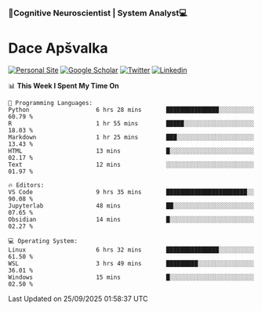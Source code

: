 ### 🧠Cognitive Neuroscientist | System Analyst💻
# Dace Apšvalka

[![Personal Site](https://img.shields.io/badge/website-teal?style=for-the-badge&logo=About.me&logoColor=white)](https://dcdace.net/)
[![Google Scholar](https://img.shields.io/badge/Scholar-yellow?style=for-the-badge&logo=googlescholar&logoColor=ffffff)](https://scholar.google.com/citations?hl=en&user=W8q0HBkAAAAJ&view_op=list_works&sortby=pubdate)
[![Twitter](https://img.shields.io/badge/Twitter-1DA1F2?logo=twitter&logoColor=white&style=for-the-badge)](https://twitter.com/dcdace)
[![Linkedin](https://img.shields.io/badge/linkedin-0077B5?logo=linkedin&logoColor=white&style=for-the-badge)](https://www.linkedin.com/in/dace-apsvalka/)

<!--
[![Dace's wakatime stats](https://github-readme-stats.vercel.app/api/wakatime?username=dcdace&theme=react&layout=compact&custom_title=Coding+past+7+days&v=2)](https://github.com/dcdace/dcdace)


[![github](https://img.shields.io/github/followers/dcdace?logo=github&style=plastic)](https://github.com/dcdace?tab=followers "GitHub followers")
[![wakatime](https://wakatime.com/badge/user/6e7556d3-b1db-4eef-a7e8-9bad735fc27e.svg?style=plastic?v=2)](https://wakatime.com/@6e7556d3-b1db-4eef-a7e8-9bad735fc27e "Total time coded since Feb 28 2022")

[![twitter](https://img.shields.io/twitter/follow/dcdace?label=followers&logo=twitter&color=%23007ec6&style=plastic)](https://twitter.com/dcdace "Twitter followers")

[![Dace's languages](https://github-readme-stats-one-nu-13.vercel.app/api/top-langs/?username=dcdace&langs_count=10&theme=nord&layout=compact)](https://github.com/anuraghazra/github-readme-stats) 
[![Dace's GitHub stats](https://github-readme-stats-one-nu-13.vercel.app/api?username=dcdace&theme=dracula&hide=prs,issues&count_private=true&show_icons=true&hide_rank=true&include_all_commits=true&hide_title=false&custom_title=GitHub+Stats)](https://github.com/anuraghazra/github-readme-stats)
-->

<!--START_SECTION:waka-->
📊 **This Week I Spent My Time On** 

```text
💬 Programming Languages: 
Python                   6 hrs 28 mins       ███████████████░░░░░░░░░░   60.79 % 
R                        1 hr 55 mins        █████░░░░░░░░░░░░░░░░░░░░   18.03 % 
Markdown                 1 hr 25 mins        ███░░░░░░░░░░░░░░░░░░░░░░   13.43 % 
HTML                     13 mins             █░░░░░░░░░░░░░░░░░░░░░░░░   02.17 % 
Text                     12 mins             ░░░░░░░░░░░░░░░░░░░░░░░░░   01.97 % 

🔥 Editors: 
VS Code                  9 hrs 35 mins       ███████████████████████░░   90.08 % 
Jupyterlab               48 mins             ██░░░░░░░░░░░░░░░░░░░░░░░   07.65 % 
Obsidian                 14 mins             █░░░░░░░░░░░░░░░░░░░░░░░░   02.27 % 

💻 Operating System: 
Linux                    6 hrs 32 mins       ███████████████░░░░░░░░░░   61.50 % 
WSL                      3 hrs 49 mins       █████████░░░░░░░░░░░░░░░░   36.01 % 
Windows                  15 mins             █░░░░░░░░░░░░░░░░░░░░░░░░   02.50 % 
```


 Last Updated on 25/09/2025 01:58:37 UTC
<!--END_SECTION:waka-->

